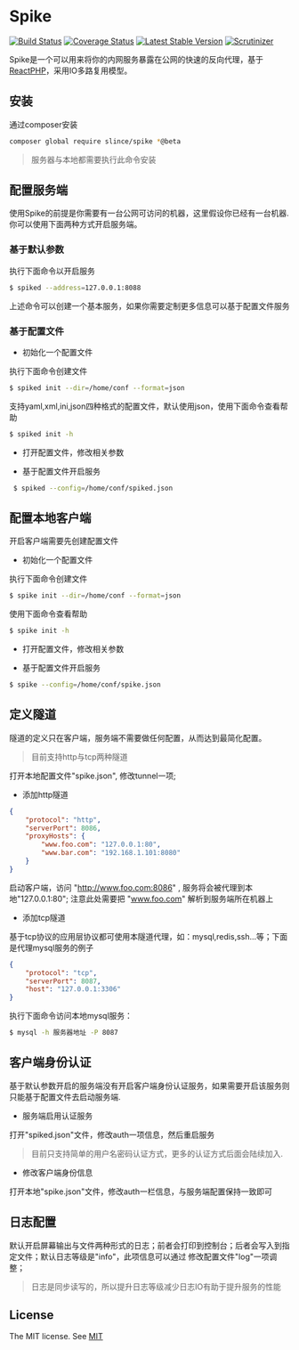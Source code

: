 # Spike

[![Build Status](https://img.shields.io/travis/slince/spike/master.svg?style=flat-square)](https://travis-ci.org/slince/spike)
[![Coverage Status](https://img.shields.io/codecov/c/github/slince/spike.svg?style=flat-square)](https://codecov.io/github/slince/spike)
[![Latest Stable Version](https://img.shields.io/packagist/v/slince/spike.svg?style=flat-square&label=stable)](https://packagist.org/packages/slince/spike)
[![Scrutinizer](https://img.shields.io/scrutinizer/g/slince/spike.svg?style=flat-square)](https://scrutinizer-ci.com/g/slince/spike/?branch=master)

Spike是一个可以用来将你的内网服务暴露在公网的快速的反向代理，基于[ReactPHP](https://github.com/reactphp)，采用IO多路复用模型。

## 安装

通过composer安装

```bash
composer global require slince/spike *@beta
```

> 服务器与本地都需要执行此命令安装


## 配置服务端

使用Spike的前提是你需要有一台公网可访问的机器，这里假设你已经有一台机器.你可以使用下面两种方式开启服务端。

### 基于默认参数

执行下面命令以开启服务

```bash
$ spiked --address=127.0.0.1:8088
```
上述命令可以创建一个基本服务，如果你需要定制更多信息可以基于配置文件服务


### 基于配置文件

- 初始化一个配置文件 

执行下面命令创建文件

```bash
$ spiked init --dir=/home/conf --format=json
```

支持yaml,xml,ini,json四种格式的配置文件，默认使用json，使用下面命令查看帮助

```bash
$ spiked init -h
```

- 打开配置文件，修改相关参数

- 基于配置文件开启服务
 
```bash
 $ spiked --config=/home/conf/spiked.json
```

## 配置本地客户端

开启客户端需要先创建配置文件

- 初始化一个配置文件 

执行下面命令创建文件

```bash
$ spike init --dir=/home/conf --format=json
```

使用下面命令查看帮助

```bash
$ spike init -h
```

- 打开配置文件，修改相关参数

- 基于配置文件开启服务
 
```bash
$ spike --config=/home/conf/spike.json
```


## 定义隧道

隧道的定义只在客户端，服务端不需要做任何配置，从而达到最简化配置。

> 目前支持http与tcp两种隧道

打开本地配置文件"spike.json", 修改tunnel一项;

- 添加http隧道

```json
{
    "protocol": "http",
    "serverPort": 8086,
    "proxyHosts": {
        "www.foo.com": "127.0.0.1:80",
        "www.bar.com": "192.168.1.101:8080"
    }
}
```
启动客户端，访问 "http://www.foo.com:8086" , 服务将会被代理到本地"127.0.0.1:80"; 注意此处需要把 "www.foo.com" 解析到服务端所在机器上

- 添加tcp隧道

基于tcp协议的应用层协议都可使用本隧道代理，如：mysql,redis,ssh...等；下面是代理mysql服务的例子

```json
{
    "protocol": "tcp",
    "serverPort": 8087,
    "host": "127.0.0.1:3306"
}
```
执行下面命令访问本地mysql服务：

```bash
$ mysql -h 服务器地址 -P 8087
```

## 客户端身份认证

基于默认参数开启的服务端没有开启客户端身份认证服务，如果需要开启该服务则只能基于配置文件去启动服务端. 

- 服务端启用认证服务

打开"spiked.json"文件，修改auth一项信息，然后重启服务

> 目前只支持简单的用户名密码认证方式，更多的认证方式后面会陆续加入.

- 修改客户端身份信息

打开本地"spike.json"文件，修改auth一栏信息，与服务端配置保持一致即可


## 日志配置

默认开启屏幕输出与文件两种形式的日志；前者会打印到控制台；后者会写入到指定文件；默认日志等级是"info"，此项信息可以通过
修改配置文件"log"一项调整；

> 日志是同步读写的，所以提升日志等级减少日志IO有助于提升服务的性能

## License
 
The MIT license. See [MIT](https://opensource.org/licenses/MIT)